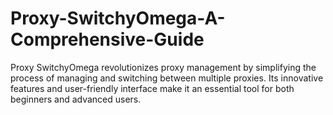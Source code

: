 # Proxy-SwitchyOmega-A-Comprehensive-Guide
Proxy SwitchyOmega revolutionizes proxy management by simplifying the process of managing and switching between multiple proxies. Its innovative features and user-friendly interface make it an essential tool for both beginners and advanced users. 
